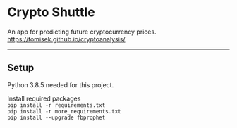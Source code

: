 # Crypto Shuttle


An app for predicting future cryptocurrency prices. 
https://tomisek.github.io/cryptoanalysis/

***

## Setup
Python 3.8.5 needed for this project.

Install required packages  
```pip install -r requirements.txt```  
```pip install -r more_requirements.txt```  
```pip install --upgrade fbprophet```  
